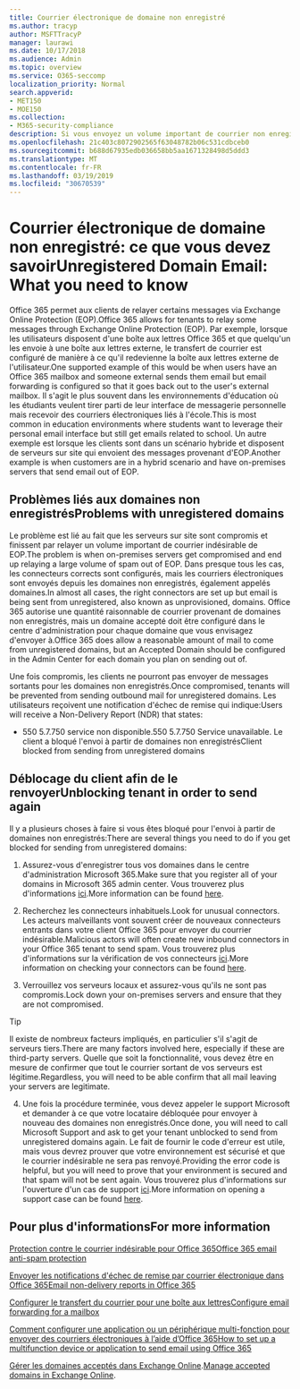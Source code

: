 ```yaml
---
title: Courrier électronique de domaine non enregistré
ms.author: tracyp
author: MSFTTracyP
manager: laurawi
ms.date: 10/17/2018
ms.audience: Admin
ms.topic: overview
ms.service: O365-seccomp
localization_priority: Normal
search.appverid:
- MET150
- MOE150
ms.collection:
- M365-security-compliance
description: Si vous envoyez un volume important de courrier non enregistré de domaine, vous risquez de bloquer le blocage de votre courrier. Lisez cet article pour en savoir plus.
ms.openlocfilehash: 21c403c8072902565f63048782b06c531cdbceb0
ms.sourcegitcommit: b688d67935edb036658bb5aa1671328498d5ddd3
ms.translationtype: MT
ms.contentlocale: fr-FR
ms.lasthandoff: 03/19/2019
ms.locfileid: "30670539"
---
```

# <a name="unregistered-domain-email-what-you-need-to-know"></a><span data-ttu-id="9a754-104">Courrier électronique de domaine non enregistré: ce que vous devez savoir</span><span class="sxs-lookup"><span data-stu-id="9a754-104">Unregistered Domain Email: What you need to know</span></span>

<span data-ttu-id="9a754-105">Office 365 permet aux clients de relayer certains messages via Exchange Online Protection (EOP).</span><span class="sxs-lookup"><span data-stu-id="9a754-105">Office 365 allows for tenants to relay some messages through Exchange Online Protection (EOP).</span></span> <span data-ttu-id="9a754-106">Par exemple, lorsque les utilisateurs disposent d'une boîte aux lettres Office 365 et que quelqu'un les envoie à une boîte aux lettres externe, le transfert de courrier est configuré de manière à ce qu'il redevienne la boîte aux lettres externe de l'utilisateur.</span><span class="sxs-lookup"><span data-stu-id="9a754-106">One supported example of this would be when users have an Office 365 mailbox and someone external sends them email but email forwarding is configured so that it goes back out to the user's external mailbox.</span></span> <span data-ttu-id="9a754-107">Il s'agit le plus souvent dans les environnements d'éducation où les étudiants veulent tirer parti de leur interface de messagerie personnelle mais recevoir des courriers électroniques liés à l'école.</span><span class="sxs-lookup"><span data-stu-id="9a754-107">This is most common in education environments where students want to leverage their personal email interface but still get emails related to school.</span></span> <span data-ttu-id="9a754-108">Un autre exemple est lorsque les clients sont dans un scénario hybride et disposent de serveurs sur site qui envoient des messages provenant d'EOP.</span><span class="sxs-lookup"><span data-stu-id="9a754-108">Another example is when customers are in a hybrid scenario and have on-premises servers that send email out of EOP.</span></span>

## <a name="problems-with-unregistered-domains"></a><span data-ttu-id="9a754-109">Problèmes liés aux domaines non enregistrés</span><span class="sxs-lookup"><span data-stu-id="9a754-109">Problems with unregistered domains</span></span>

<span data-ttu-id="9a754-110">Le problème est lié au fait que les serveurs sur site sont compromis et finissent par relayer un volume important de courrier indésirable de EOP.</span><span class="sxs-lookup"><span data-stu-id="9a754-110">The problem is when on-premises servers get compromised and end up relaying a large volume of spam out of EOP.</span></span> <span data-ttu-id="9a754-111">Dans presque tous les cas, les connecteurs corrects sont configurés, mais les courriers électroniques sont envoyés depuis les domaines non enregistrés, également appelés domaines.</span><span class="sxs-lookup"><span data-stu-id="9a754-111">In almost all cases, the right connectors are set up but email is being sent from unregistered, also known as unprovisioned, domains.</span></span> <span data-ttu-id="9a754-112">Office 365 autorise une quantité raisonnable de courrier provenant de domaines non enregistrés, mais un domaine accepté doit être configuré dans le centre d'administration pour chaque domaine que vous envisagez d'envoyer à.</span><span class="sxs-lookup"><span data-stu-id="9a754-112">Office 365 does allow a reasonable amount of mail to come from unregistered domains, but an Accepted Domain should be configured in the Admin Center for each domain you plan on sending out of.</span></span>

<span data-ttu-id="9a754-113">Une fois compromis, les clients ne pourront pas envoyer de messages sortants pour les domaines non enregistrés.</span><span class="sxs-lookup"><span data-stu-id="9a754-113">Once compromised, tenants will be prevented from sending outbound mail for unregistered domains.</span></span> <span data-ttu-id="9a754-114">Les utilisateurs reçoivent une notification d'échec de remise qui indique:</span><span class="sxs-lookup"><span data-stu-id="9a754-114">Users will receive a Non-Delivery Report (NDR) that states:</span></span>

- <span data-ttu-id="9a754-115">550 5.7.750 service non disponible.</span><span class="sxs-lookup"><span data-stu-id="9a754-115">550 5.7.750 Service unavailable.</span></span> <span data-ttu-id="9a754-116">Le client a bloqué l'envoi à partir de domaines non enregistrés</span><span class="sxs-lookup"><span data-stu-id="9a754-116">Client blocked from sending from unregistered domains</span></span>

## <a name="unblocking-tenant-in-order-to-send-again"></a><span data-ttu-id="9a754-117">Déblocage du client afin de le renvoyer</span><span class="sxs-lookup"><span data-stu-id="9a754-117">Unblocking tenant in order to send again</span></span>

<span data-ttu-id="9a754-118">Il y a plusieurs choses à faire si vous êtes bloqué pour l'envoi à partir de domaines non enregistrés:</span><span class="sxs-lookup"><span data-stu-id="9a754-118">There are several things you need to do if you get blocked for sending from unregistered domains:</span></span>

1. <span data-ttu-id="9a754-119">Assurez-vous d'enregistrer tous vos domaines dans le centre d'administration Microsoft 365.</span><span class="sxs-lookup"><span data-stu-id="9a754-119">Make sure that you register all of your domains in Microsoft 365 admin center.</span></span> <span data-ttu-id="9a754-120">Vous trouverez plus d'informations [ici](https://docs.microsoft.com/en-us/exchange/mail-flow-best-practices/manage-accepted-domains/manage-accepted-domains).</span><span class="sxs-lookup"><span data-stu-id="9a754-120">More information can be found [here](https://docs.microsoft.com/en-us/exchange/mail-flow-best-practices/manage-accepted-domains/manage-accepted-domains).</span></span>

2. <span data-ttu-id="9a754-121">Recherchez les connecteurs inhabituels.</span><span class="sxs-lookup"><span data-stu-id="9a754-121">Look for unusual connectors.</span></span> <span data-ttu-id="9a754-122">Les acteurs malveillants vont souvent créer de nouveaux connecteurs entrants dans votre client Office 365 pour envoyer du courrier indésirable.</span><span class="sxs-lookup"><span data-stu-id="9a754-122">Malicious actors will often create new inbound connectors in your Office 365 tenant to send spam.</span></span> <span data-ttu-id="9a754-123">Vous trouverez plus d'informations sur la vérification de vos connecteurs [ici](https://docs.microsoft.com/en-us/powershell/module/exchange/mail-flow/get-inboundconnector?view=exchange-ps).</span><span class="sxs-lookup"><span data-stu-id="9a754-123">More information on checking your connectors can be found [here](https://docs.microsoft.com/en-us/powershell/module/exchange/mail-flow/get-inboundconnector?view=exchange-ps).</span></span> 

3. <span data-ttu-id="9a754-124">Verrouillez vos serveurs locaux et assurez-vous qu'ils ne sont pas compromis.</span><span class="sxs-lookup"><span data-stu-id="9a754-124">Lock down your on-premises servers and ensure that they are not compromised.</span></span>

> [!TIP]
> <span data-ttu-id="9a754-125">Il existe de nombreux facteurs impliqués, en particulier s'il s'agit de serveurs tiers.</span><span class="sxs-lookup"><span data-stu-id="9a754-125">There are many factors involved here, especially if these are third-party servers.</span></span> <span data-ttu-id="9a754-126">Quelle que soit la fonctionnalité, vous devez être en mesure de confirmer que tout le courrier sortant de vos serveurs est légitime.</span><span class="sxs-lookup"><span data-stu-id="9a754-126">Regardless, you will need to be able confirm that  all mail leaving your servers are legitimate.</span></span>

4. <span data-ttu-id="9a754-127">Une fois la procédure terminée, vous devez appeler le support Microsoft et demander à ce que votre locataire débloquée pour envoyer à nouveau des domaines non enregistrés.</span><span class="sxs-lookup"><span data-stu-id="9a754-127">Once done, you will need to call Microsoft Support and ask to get your tenant unblocked to send from unregistered domains again.</span></span>  <span data-ttu-id="9a754-128">Le fait de fournir le code d'erreur est utile, mais vous devrez prouver que votre environnement est sécurisé et que le courrier indésirable ne sera pas renvoyé.</span><span class="sxs-lookup"><span data-stu-id="9a754-128">Providing the error code is helpful, but you will need to prove that your environment is secured and that spam will not be sent again.</span></span> <span data-ttu-id="9a754-129">Vous trouverez plus d'informations sur l'ouverture d'un cas de support [ici](https://support.office.com/en-us/article/Contact-support-for-business-products-Admin-Help-32a17ca7-6fa0-4870-8a8d-e25ba4ccfd4b#ID0EAADAAA=online).</span><span class="sxs-lookup"><span data-stu-id="9a754-129">More information on opening a support case can be found [here](https://support.office.com/en-us/article/Contact-support-for-business-products-Admin-Help-32a17ca7-6fa0-4870-8a8d-e25ba4ccfd4b#ID0EAADAAA=online).</span></span>
  
## <a name="for-more-information"></a><span data-ttu-id="9a754-130">Pour plus d'informations</span><span class="sxs-lookup"><span data-stu-id="9a754-130">For more information</span></span>

[<span data-ttu-id="9a754-131">Protection contre le courrier indésirable pour Office 365</span><span class="sxs-lookup"><span data-stu-id="9a754-131">Office 365 email anti-spam protection</span></span>](anti-spam-protection.md)

[<span data-ttu-id="9a754-132">Envoyer les notifications d'échec de remise par courrier électronique dans Office 365</span><span class="sxs-lookup"><span data-stu-id="9a754-132">Email non-delivery reports in Office 365</span></span>](https://support.office.com/article/email-non-delivery-reports-in-office-365-51daa6b9-2e35-49c4-a0c9-df85bf8533c3)

[<span data-ttu-id="9a754-133">Configurer le transfert du courrier pour une boîte aux lettres</span><span class="sxs-lookup"><span data-stu-id="9a754-133">Configure email forwarding for a mailbox</span></span>](https://docs.microsoft.com/en-us/exchange/recipients-in-exchange-online/manage-user-mailboxes/configure-email-forwarding)

[<span data-ttu-id="9a754-134">Comment configurer une application ou un périphérique multi-fonction pour envoyer des courriers électroniques à l’aide d’Office 365</span><span class="sxs-lookup"><span data-stu-id="9a754-134">How to set up a multifunction device or application to send email using Office 365</span></span>](https://support.office.com/en-us/article/How-to-set-up-a-multifunction-device-or-application-to-send-email-using-Office-365-69f58e99-c550-4274-ad18-c805d654b4c4)

<span data-ttu-id="9a754-135">[Gérer les domaines acceptés dans Exchange Online](https://docs.microsoft.com/en-us/exchange/mail-flow-best-practices/manage-accepted-domains/manage-accepted-domains).</span><span class="sxs-lookup"><span data-stu-id="9a754-135">[Manage accepted domains in Exchange Online](https://docs.microsoft.com/en-us/exchange/mail-flow-best-practices/manage-accepted-domains/manage-accepted-domains).</span></span>
